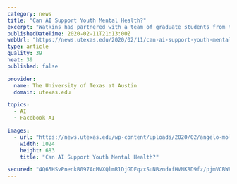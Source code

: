 ```yaml
---
category: news
title: "Can AI Support Youth Mental Health?"
excerpt: "Watkins has partnered with a team of graduate students from the School of Information (iSchool) to research the power of what they call “values-driven AI.” Their project explores how AI-powered technology can remove or reduce barriers for adolescents or young adults seeking mental health help. Barriers can include lack of general awareness ..."
publishedDateTime: 2020-02-11T21:13:00Z
webUrl: "https://news.utexas.edu/2020/02/11/can-ai-support-youth-mental-health/"
type: article
quality: 39
heat: 39
published: false

provider:
  name: The University of Texas at Austin
  domain: utexas.edu

topics:
  - AI
  - Facebook AI

images:
  - url: "https://news.utexas.edu/wp-content/uploads/2020/02/angelo-moleele-s2WxsnxeRc4-unsplash-1024x683.jpg"
    width: 1024
    height: 683
    title: "Can AI Support Youth Mental Health?"

secured: "4Q65HSvPnenkB097AcMVXQlmR1DjGDFqzxSuNBzndxfHVNK8D9fz/pjmVCBWP2z5t/QK31x8Z2222iW4L6WuIfGho0cAccHEeaIJliIvQLeaKhmI9WM3y9wQsEZ7qDMMybRGiRHsdnJ7QRUdsnMn+wAyOIAKb3LnpQu/er56puqma+aCt9sxgYg4/oHOnk11hDkW2+fKRQCicvkdOfol9QRuETWLjiQTkbIyrTN3Hj5lBEd2NBsq+TzoqQQQJfsqIpLg7kC2hcKUBex5Fk7Rm07Scibs2Yg0QxVJIt46VznuF5b+E2xCZJ9yXO8Xxp8Sn+RjkN9JJT7yyAxaWrq1T8mqRsNbS7qiok11tbM3AsiAe3HW3cuwgz6xfgLasBvlfG4eBVbfaB/yzG9eWVTWOJeZTA6/eIchZMRBq0UobYvSCIpW794LvAU0KRLXvbBVATxammdt7MRCQ5ZDGJNWxREjstiVhVTIXUVGrZh4tCY=;Ge+r1IrkI9w0g/049Dsaag=="
---
```


